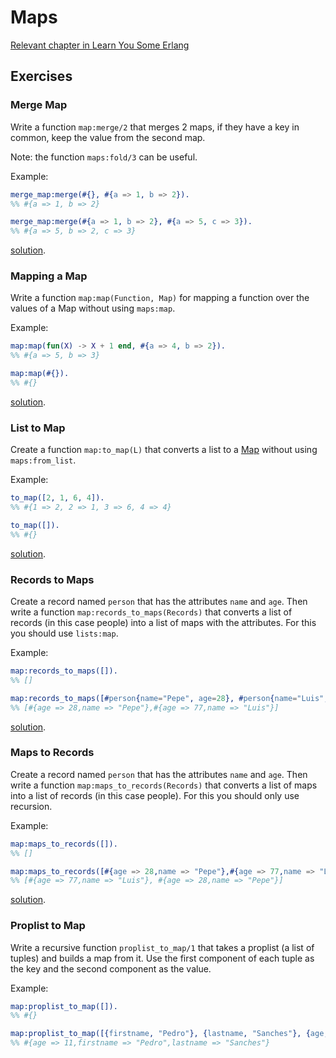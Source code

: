 # Maps

[Relevant chapter in Learn You Some Erlang](http://learnyousomeerlang.com/maps)

## Exercises
### Merge Map

Write a function `map:merge/2` that merges 2 maps, if they have a key in common, keep the value from the second map.

Note: the function `maps:fold/3` can be useful.

Example:
``` erlang
merge_map:merge(#{}, #{a => 1, b => 2}).
%% #{a => 1, b => 2}

merge_map:merge(#{a => 1, b => 2}, #{a => 5, c => 3}).
%% #{a => 5, b => 2, c => 3}
```
[solution](src/solution/merge_map.erl).

### Mapping a Map

Write a function `map:map(Function, Map)` for mapping a function over the values of a Map without using `maps:map`.

Example:
``` erlang
map:map(fun(X) -> X + 1 end, #{a => 4, b => 2}).
%% #{a => 5, b => 3}

map:map(#{}).
%% #{}
```
[solution](src/solution/mapping_a_map.erl).

### List to Map

Create a function `map:to_map(L)` that converts a list to a [Map](http://learnyousomeerlang.com/maps) without using `maps:from_list`.

Example:
``` erlang
to_map([2, 1, 6, 4]).
%% #{1 => 2, 2 => 1, 3 => 6, 4 => 4}

to_map([]).
%% #{}
```
[solution](src/solution/list_to_map.erl).

### Records to Maps

Create a record named `person` that has the attributes `name` and `age`. Then write a function `map:records_to_maps(Records)` that converts a list of records (in this case people) into a list of maps with the attributes. For this you should use `lists:map`.

Example:
```erlang
map:records_to_maps([]).
%% []

map:records_to_maps([#person{name="Pepe", age=28}, #person{name="Luis", age=77}]).
%% [#{age => 28,name => "Pepe"},#{age => 77,name => "Luis"}]
```

[solution](src/solution/records_to_maps.erl).

### Maps to Records

Create a record named `person` that has the attributes `name` and `age`. Then write a function `map:maps_to_records(Records)` that converts a list of maps into a list of records (in this case people). For this you should only use recursion.

Example:
```erlang
map:maps_to_records([]).
%% []

map:maps_to_records([#{age => 28,name => "Pepe"},#{age => 77,name => "Luis"}]).
%% [#{age => 77,name => "Luis"}, #{age => 28,name => "Pepe"}]
```

[solution](src/solution/maps_to_records.erl).

### Proplist to Map

Write a recursive function `proplist_to_map/1` that takes a proplist (a list of tuples) and builds a map from it. Use the first component of each tuple as the key and the second component as the value.

Example:
```erlang
map:proplist_to_map([]).
%% #{}

map:proplist_to_map([{firstname, "Pedro"}, {lastname, "Sanches"}, {age, 11}]).
%% #{age => 11,firstname => "Pedro",lastname => "Sanches"}
```
